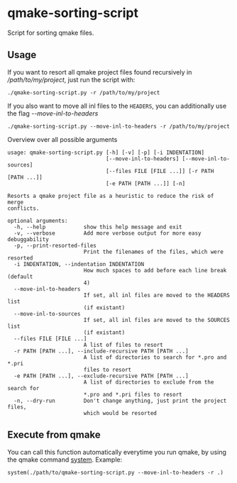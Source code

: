 # qmake-sorting-script
Script for sorting qmake files.

## Usage

If you want to resort all qmake project files found recursively in */path/to/my/project*, just run the script with:

    ./qmake-sorting-script.py -r /path/to/my/project


If you also want to move all inl files to the `HEADERS`, you can additionally use the flag *--move-inl-to-headers*

    ./qmake-sorting-script.py --move-inl-to-headers -r /path/to/my/project

Overview over all possible arguments


```
usage: qmake-sorting-script.py [-h] [-v] [-p] [-i INDENTATION]
                               [--move-inl-to-headers] [--move-inl-to-sources]
                               [--files FILE [FILE ...]] [-r PATH [PATH ...]]
                               [-e PATH [PATH ...]] [-n]

Resorts a qmake project file as a heuristic to reduce the risk of merge
conflicts.

optional arguments:
  -h, --help            show this help message and exit
  -v, --verbose         Add more verbose output for more easy debuggability
  -p, --print-resorted-files
                        Print the filenames of the files, which were resorted
  -i INDENTATION, --indentation INDENTATION
                        How much spaces to add before each line break (default
                        4)
  --move-inl-to-headers
                        If set, all inl files are moved to the HEADERS list
                        (if existant)
  --move-inl-to-sources
                        If set, all inl files are moved to the SOURCES list
                        (if existant)
  --files FILE [FILE ...]
                        A list of files to resort
  -r PATH [PATH ...], --include-recursive PATH [PATH ...]
                        A list of directories to search for *.pro and *.pri
                        files to resort
  -e PATH [PATH ...], --exclude-recursive PATH [PATH ...]
                        A list of directories to exclude from the search for
                        *.pro and *.pri files to resort
  -n, --dry-run         Don't change anything, just print the project files,
                        which would be resorted
```

## Execute from qmake

You can call this function automatically everytime you run qmake, by using the
qmake command [system](http://doc.qt.io/qt-5/qmake-test-function-reference.html#system-command).
Example:

    system(./path/to/qmake-sorting-script.py --move-inl-to-headers -r .)

